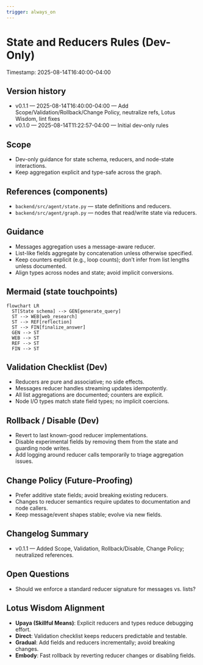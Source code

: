 ```yaml
---
trigger: always_on
---
```


# State and Reducers Rules (Dev-Only)

Timestamp: 2025-08-14T16:40:00-04:00

## Version history

- v0.1.1 — 2025-08-14T16:40:00-04:00 — Add Scope/Validation/Rollback/Change Policy, neutralize refs, Lotus Wisdom, lint fixes
- v0.1.0 — 2025-08-14T11:22:57-04:00 — Initial dev-only rules

## Scope

- Dev-only guidance for state schema, reducers, and node-state interactions.
- Keep aggregation explicit and type-safe across the graph.

## References (components)

- `backend/src/agent/state.py` — state definitions and reducers.
- `backend/src/agent/graph.py` — nodes that read/write state via reducers.

## Guidance

- Messages aggregation uses a message-aware reducer.
- List-like fields aggregate by concatenation unless otherwise specified.
- Keep counters explicit (e.g., loop counts); don’t infer from list lengths unless documented.
- Align types across nodes and state; avoid implicit conversions.

## Mermaid (state touchpoints)

```mermaid
flowchart LR
  ST[State schema] --> GEN[generate_query]
  ST --> WEB[web_research]
  ST --> REF[reflection]
  ST --> FIN[finalize_answer]
  GEN --> ST
  WEB --> ST
  REF --> ST
  FIN --> ST
```

## Validation Checklist (Dev)

- Reducers are pure and associative; no side effects.
- Messages reducer handles streaming updates idempotently.
- All list aggregations are documented; counters are explicit.
- Node I/O types match state field types; no implicit coercions.

## Rollback / Disable (Dev)

- Revert to last known-good reducer implementations.
- Disable experimental fields by removing them from the state and guarding node writes.
- Add logging around reducer calls temporarily to triage aggregation issues.

## Change Policy (Future-Proofing)

- Prefer additive state fields; avoid breaking existing reducers.
- Changes to reducer semantics require updates to documentation and node callers.
- Keep message/event shapes stable; evolve via new fields.

## Changelog Summary

- v0.1.1 — Added Scope, Validation, Rollback/Disable, Change Policy; neutralized references.

## Open Questions

- Should we enforce a standard reducer signature for messages vs. lists?

## Lotus Wisdom Alignment

- **Upaya (Skillful Means)**: Explicit reducers and types reduce debugging effort.
- **Direct**: Validation checklist keeps reducers predictable and testable.
- **Gradual**: Add fields and reducers incrementally; avoid breaking changes.
- **Embody**: Fast rollback by reverting reducer changes or disabling fields.
